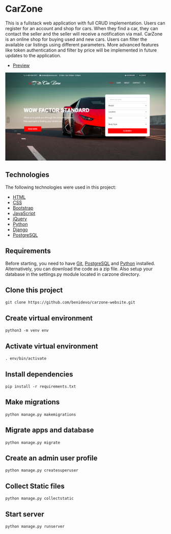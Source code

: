# CarZone

This is a fullstack web application with full CRUD implementation. Users can register for an account and shop for cars. When they find a car, they can contact the seller and the seller will receive a notification via mail. CarZone is an online shop for buying used and new cars. Users can filter the available car listings using different parameters. More advanced features like token authentication and filter by price will be implemented in future updates to the application.


- [Preview](https://carzone.herokuapp.com/)

![Screenshot](carzoneweb.png?raw=true "carzone website")

## Technologies 

The following technologies were used in this project:

- [HTML](https://html.com/)
- [CSS](https://developer.mozilla.org/en-US/docs/Learn/CSS/First_steps)
- [Bootstrap](https://getbootstrap.com/)
- [JavaScript](https://www.javascript.com/)
- [jQuery](https://jquery.com/)
- [Python](https://www.python.org/)
- [Django](https://www.djangoproject.com/)
- [PostgreSQL](https://www.postgresql.org/)

## Requirements

Before starting, you need to have [Git](https://git-scm.com), [PostgreSQL](https://www.postgresql.org/) and [Python](https://www.python.org/) installed. Alternatively, you can download the code as a zip file. Also setup your database in the settings.py module located in carzone directory.

## Clone this project

    git clone https://github.com/benidevo/carzone-website.git

## Create virtual environment

    python3 -m venv env

## Activate virtual environment

    . env/bin/activate

## Install dependencies

    pip install -r requirements.txt

## Make migrations

    python manage.py makemigrations

## Migrate apps and database

    python manage.py migrate

## Create an admin user profile

    python manage.py createsuperuser

## Collect Static files

    python manage.py collectstatic

## Start server

    python manage.py runserver
